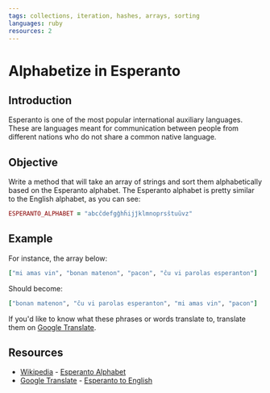 ```yaml
---
tags: collections, iteration, hashes, arrays, sorting
languages: ruby
resources: 2
---
```


# Alphabetize in Esperanto

## Introduction

Esperanto is one of the most popular international auxiliary languages. These are languages meant for communication between people from different nations who do not share a common native language.

## Objective

Write a method that will take an array of strings and sort them alphabetically based on the Esperanto alphabet. The Esperanto alphabet is pretty similar to the English alphabet, as you can see:

```ruby
ESPERANTO_ALPHABET = "abcĉdefgĝhĥijĵklmnoprsŝtuŭvz"
```

## Example

For instance, the array below:

```ruby
["mi amas vin", "bonan matenon", "pacon", "ĉu vi parolas esperanton"]
```
Should become:

```ruby
["bonan matenon", "ĉu vi parolas esperanton", "mi amas vin", "pacon"]
```

If you'd like to know what these phrases or words translate to, translate them on [Google Translate](https://translate.google.com/#eo/en/).

## Resources
* [Wikipedia](http://en.wikipedia.org/) - [Esperanto Alphabet](http://en.wikipedia.org/wiki/Esperanto#Alphabet)
* [Google Translate](https://translate.google.com/) - [Esperanto to English](https://translate.google.com/#eo/en/)